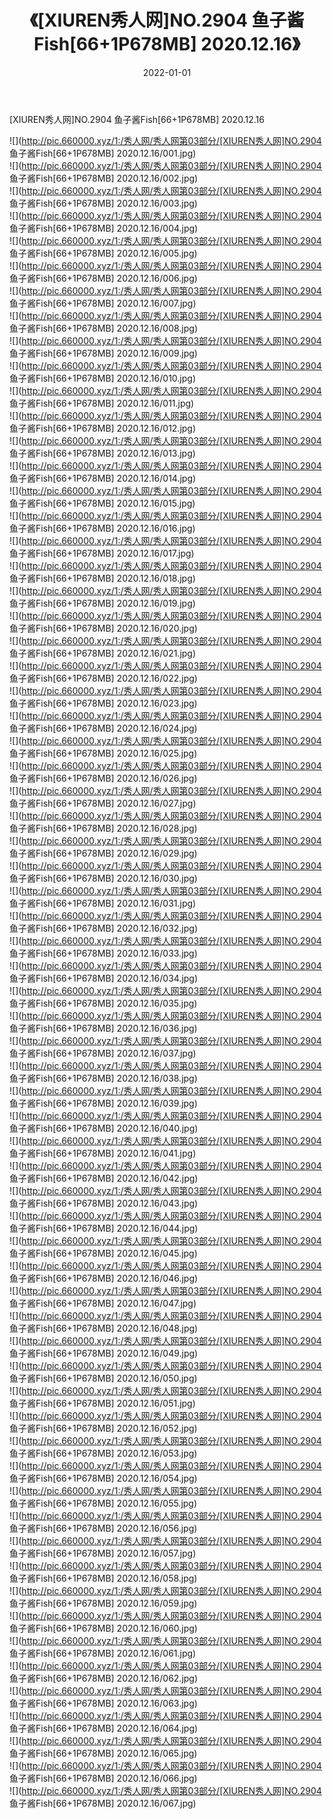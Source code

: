 ﻿---
layout: post
title:  《[XIUREN秀人网]NO.2904 鱼子酱Fish[66+1P678MB] 2020.12.16》
date:   2022-01-01
img: http://pic.660000.xyz/1:/秀人网/秀人网第03部分/[XIUREN秀人网]NO.2904 鱼子酱Fish[66+1P678MB] 2020.12.16/000.jpg
categories: [美女, 清纯, 唯美]
---

[XIUREN秀人网]NO.2904 鱼子酱Fish[66+1P678MB] 2020.12.16

 ![](http://pic.660000.xyz/1:/秀人网/秀人网第03部分/[XIUREN秀人网]NO.2904 鱼子酱Fish[66+1P678MB] 2020.12.16/001.jpg) <br>![](http://pic.660000.xyz/1:/秀人网/秀人网第03部分/[XIUREN秀人网]NO.2904 鱼子酱Fish[66+1P678MB] 2020.12.16/002.jpg) <br>![](http://pic.660000.xyz/1:/秀人网/秀人网第03部分/[XIUREN秀人网]NO.2904 鱼子酱Fish[66+1P678MB] 2020.12.16/003.jpg) <br>![](http://pic.660000.xyz/1:/秀人网/秀人网第03部分/[XIUREN秀人网]NO.2904 鱼子酱Fish[66+1P678MB] 2020.12.16/004.jpg) <br>![](http://pic.660000.xyz/1:/秀人网/秀人网第03部分/[XIUREN秀人网]NO.2904 鱼子酱Fish[66+1P678MB] 2020.12.16/005.jpg) <br>![](http://pic.660000.xyz/1:/秀人网/秀人网第03部分/[XIUREN秀人网]NO.2904 鱼子酱Fish[66+1P678MB] 2020.12.16/006.jpg) <br>![](http://pic.660000.xyz/1:/秀人网/秀人网第03部分/[XIUREN秀人网]NO.2904 鱼子酱Fish[66+1P678MB] 2020.12.16/007.jpg) <br>![](http://pic.660000.xyz/1:/秀人网/秀人网第03部分/[XIUREN秀人网]NO.2904 鱼子酱Fish[66+1P678MB] 2020.12.16/008.jpg) <br>![](http://pic.660000.xyz/1:/秀人网/秀人网第03部分/[XIUREN秀人网]NO.2904 鱼子酱Fish[66+1P678MB] 2020.12.16/009.jpg) <br>![](http://pic.660000.xyz/1:/秀人网/秀人网第03部分/[XIUREN秀人网]NO.2904 鱼子酱Fish[66+1P678MB] 2020.12.16/010.jpg) <br>![](http://pic.660000.xyz/1:/秀人网/秀人网第03部分/[XIUREN秀人网]NO.2904 鱼子酱Fish[66+1P678MB] 2020.12.16/011.jpg) <br>![](http://pic.660000.xyz/1:/秀人网/秀人网第03部分/[XIUREN秀人网]NO.2904 鱼子酱Fish[66+1P678MB] 2020.12.16/012.jpg) <br>![](http://pic.660000.xyz/1:/秀人网/秀人网第03部分/[XIUREN秀人网]NO.2904 鱼子酱Fish[66+1P678MB] 2020.12.16/013.jpg) <br>![](http://pic.660000.xyz/1:/秀人网/秀人网第03部分/[XIUREN秀人网]NO.2904 鱼子酱Fish[66+1P678MB] 2020.12.16/014.jpg) <br>![](http://pic.660000.xyz/1:/秀人网/秀人网第03部分/[XIUREN秀人网]NO.2904 鱼子酱Fish[66+1P678MB] 2020.12.16/015.jpg) <br>![](http://pic.660000.xyz/1:/秀人网/秀人网第03部分/[XIUREN秀人网]NO.2904 鱼子酱Fish[66+1P678MB] 2020.12.16/016.jpg) <br>![](http://pic.660000.xyz/1:/秀人网/秀人网第03部分/[XIUREN秀人网]NO.2904 鱼子酱Fish[66+1P678MB] 2020.12.16/017.jpg) <br>![](http://pic.660000.xyz/1:/秀人网/秀人网第03部分/[XIUREN秀人网]NO.2904 鱼子酱Fish[66+1P678MB] 2020.12.16/018.jpg) <br>![](http://pic.660000.xyz/1:/秀人网/秀人网第03部分/[XIUREN秀人网]NO.2904 鱼子酱Fish[66+1P678MB] 2020.12.16/019.jpg) <br>![](http://pic.660000.xyz/1:/秀人网/秀人网第03部分/[XIUREN秀人网]NO.2904 鱼子酱Fish[66+1P678MB] 2020.12.16/020.jpg) <br>![](http://pic.660000.xyz/1:/秀人网/秀人网第03部分/[XIUREN秀人网]NO.2904 鱼子酱Fish[66+1P678MB] 2020.12.16/021.jpg) <br>![](http://pic.660000.xyz/1:/秀人网/秀人网第03部分/[XIUREN秀人网]NO.2904 鱼子酱Fish[66+1P678MB] 2020.12.16/022.jpg) <br>![](http://pic.660000.xyz/1:/秀人网/秀人网第03部分/[XIUREN秀人网]NO.2904 鱼子酱Fish[66+1P678MB] 2020.12.16/023.jpg) <br>![](http://pic.660000.xyz/1:/秀人网/秀人网第03部分/[XIUREN秀人网]NO.2904 鱼子酱Fish[66+1P678MB] 2020.12.16/024.jpg) <br>![](http://pic.660000.xyz/1:/秀人网/秀人网第03部分/[XIUREN秀人网]NO.2904 鱼子酱Fish[66+1P678MB] 2020.12.16/025.jpg) <br>![](http://pic.660000.xyz/1:/秀人网/秀人网第03部分/[XIUREN秀人网]NO.2904 鱼子酱Fish[66+1P678MB] 2020.12.16/026.jpg) <br>![](http://pic.660000.xyz/1:/秀人网/秀人网第03部分/[XIUREN秀人网]NO.2904 鱼子酱Fish[66+1P678MB] 2020.12.16/027.jpg) <br>![](http://pic.660000.xyz/1:/秀人网/秀人网第03部分/[XIUREN秀人网]NO.2904 鱼子酱Fish[66+1P678MB] 2020.12.16/028.jpg) <br>![](http://pic.660000.xyz/1:/秀人网/秀人网第03部分/[XIUREN秀人网]NO.2904 鱼子酱Fish[66+1P678MB] 2020.12.16/029.jpg) <br>![](http://pic.660000.xyz/1:/秀人网/秀人网第03部分/[XIUREN秀人网]NO.2904 鱼子酱Fish[66+1P678MB] 2020.12.16/030.jpg) <br>![](http://pic.660000.xyz/1:/秀人网/秀人网第03部分/[XIUREN秀人网]NO.2904 鱼子酱Fish[66+1P678MB] 2020.12.16/031.jpg) <br>![](http://pic.660000.xyz/1:/秀人网/秀人网第03部分/[XIUREN秀人网]NO.2904 鱼子酱Fish[66+1P678MB] 2020.12.16/032.jpg) <br>![](http://pic.660000.xyz/1:/秀人网/秀人网第03部分/[XIUREN秀人网]NO.2904 鱼子酱Fish[66+1P678MB] 2020.12.16/033.jpg) <br>![](http://pic.660000.xyz/1:/秀人网/秀人网第03部分/[XIUREN秀人网]NO.2904 鱼子酱Fish[66+1P678MB] 2020.12.16/034.jpg) <br>![](http://pic.660000.xyz/1:/秀人网/秀人网第03部分/[XIUREN秀人网]NO.2904 鱼子酱Fish[66+1P678MB] 2020.12.16/035.jpg) <br>![](http://pic.660000.xyz/1:/秀人网/秀人网第03部分/[XIUREN秀人网]NO.2904 鱼子酱Fish[66+1P678MB] 2020.12.16/036.jpg) <br>![](http://pic.660000.xyz/1:/秀人网/秀人网第03部分/[XIUREN秀人网]NO.2904 鱼子酱Fish[66+1P678MB] 2020.12.16/037.jpg) <br>![](http://pic.660000.xyz/1:/秀人网/秀人网第03部分/[XIUREN秀人网]NO.2904 鱼子酱Fish[66+1P678MB] 2020.12.16/038.jpg) <br>![](http://pic.660000.xyz/1:/秀人网/秀人网第03部分/[XIUREN秀人网]NO.2904 鱼子酱Fish[66+1P678MB] 2020.12.16/039.jpg) <br>![](http://pic.660000.xyz/1:/秀人网/秀人网第03部分/[XIUREN秀人网]NO.2904 鱼子酱Fish[66+1P678MB] 2020.12.16/040.jpg) <br>![](http://pic.660000.xyz/1:/秀人网/秀人网第03部分/[XIUREN秀人网]NO.2904 鱼子酱Fish[66+1P678MB] 2020.12.16/041.jpg) <br>![](http://pic.660000.xyz/1:/秀人网/秀人网第03部分/[XIUREN秀人网]NO.2904 鱼子酱Fish[66+1P678MB] 2020.12.16/042.jpg) <br>![](http://pic.660000.xyz/1:/秀人网/秀人网第03部分/[XIUREN秀人网]NO.2904 鱼子酱Fish[66+1P678MB] 2020.12.16/043.jpg) <br>![](http://pic.660000.xyz/1:/秀人网/秀人网第03部分/[XIUREN秀人网]NO.2904 鱼子酱Fish[66+1P678MB] 2020.12.16/044.jpg) <br>![](http://pic.660000.xyz/1:/秀人网/秀人网第03部分/[XIUREN秀人网]NO.2904 鱼子酱Fish[66+1P678MB] 2020.12.16/045.jpg) <br>![](http://pic.660000.xyz/1:/秀人网/秀人网第03部分/[XIUREN秀人网]NO.2904 鱼子酱Fish[66+1P678MB] 2020.12.16/046.jpg) <br>![](http://pic.660000.xyz/1:/秀人网/秀人网第03部分/[XIUREN秀人网]NO.2904 鱼子酱Fish[66+1P678MB] 2020.12.16/047.jpg) <br>![](http://pic.660000.xyz/1:/秀人网/秀人网第03部分/[XIUREN秀人网]NO.2904 鱼子酱Fish[66+1P678MB] 2020.12.16/048.jpg) <br>![](http://pic.660000.xyz/1:/秀人网/秀人网第03部分/[XIUREN秀人网]NO.2904 鱼子酱Fish[66+1P678MB] 2020.12.16/049.jpg) <br>![](http://pic.660000.xyz/1:/秀人网/秀人网第03部分/[XIUREN秀人网]NO.2904 鱼子酱Fish[66+1P678MB] 2020.12.16/050.jpg) <br>![](http://pic.660000.xyz/1:/秀人网/秀人网第03部分/[XIUREN秀人网]NO.2904 鱼子酱Fish[66+1P678MB] 2020.12.16/051.jpg) <br>![](http://pic.660000.xyz/1:/秀人网/秀人网第03部分/[XIUREN秀人网]NO.2904 鱼子酱Fish[66+1P678MB] 2020.12.16/052.jpg) <br>![](http://pic.660000.xyz/1:/秀人网/秀人网第03部分/[XIUREN秀人网]NO.2904 鱼子酱Fish[66+1P678MB] 2020.12.16/053.jpg) <br>![](http://pic.660000.xyz/1:/秀人网/秀人网第03部分/[XIUREN秀人网]NO.2904 鱼子酱Fish[66+1P678MB] 2020.12.16/054.jpg) <br>![](http://pic.660000.xyz/1:/秀人网/秀人网第03部分/[XIUREN秀人网]NO.2904 鱼子酱Fish[66+1P678MB] 2020.12.16/055.jpg) <br>![](http://pic.660000.xyz/1:/秀人网/秀人网第03部分/[XIUREN秀人网]NO.2904 鱼子酱Fish[66+1P678MB] 2020.12.16/056.jpg) <br>![](http://pic.660000.xyz/1:/秀人网/秀人网第03部分/[XIUREN秀人网]NO.2904 鱼子酱Fish[66+1P678MB] 2020.12.16/057.jpg) <br>![](http://pic.660000.xyz/1:/秀人网/秀人网第03部分/[XIUREN秀人网]NO.2904 鱼子酱Fish[66+1P678MB] 2020.12.16/058.jpg) <br>![](http://pic.660000.xyz/1:/秀人网/秀人网第03部分/[XIUREN秀人网]NO.2904 鱼子酱Fish[66+1P678MB] 2020.12.16/059.jpg) <br>![](http://pic.660000.xyz/1:/秀人网/秀人网第03部分/[XIUREN秀人网]NO.2904 鱼子酱Fish[66+1P678MB] 2020.12.16/060.jpg) <br>![](http://pic.660000.xyz/1:/秀人网/秀人网第03部分/[XIUREN秀人网]NO.2904 鱼子酱Fish[66+1P678MB] 2020.12.16/061.jpg) <br>![](http://pic.660000.xyz/1:/秀人网/秀人网第03部分/[XIUREN秀人网]NO.2904 鱼子酱Fish[66+1P678MB] 2020.12.16/062.jpg) <br>![](http://pic.660000.xyz/1:/秀人网/秀人网第03部分/[XIUREN秀人网]NO.2904 鱼子酱Fish[66+1P678MB] 2020.12.16/063.jpg) <br>![](http://pic.660000.xyz/1:/秀人网/秀人网第03部分/[XIUREN秀人网]NO.2904 鱼子酱Fish[66+1P678MB] 2020.12.16/064.jpg) <br>![](http://pic.660000.xyz/1:/秀人网/秀人网第03部分/[XIUREN秀人网]NO.2904 鱼子酱Fish[66+1P678MB] 2020.12.16/065.jpg) <br>![](http://pic.660000.xyz/1:/秀人网/秀人网第03部分/[XIUREN秀人网]NO.2904 鱼子酱Fish[66+1P678MB] 2020.12.16/066.jpg) <br>![](http://pic.660000.xyz/1:/秀人网/秀人网第03部分/[XIUREN秀人网]NO.2904 鱼子酱Fish[66+1P678MB] 2020.12.16/067.jpg) <br>